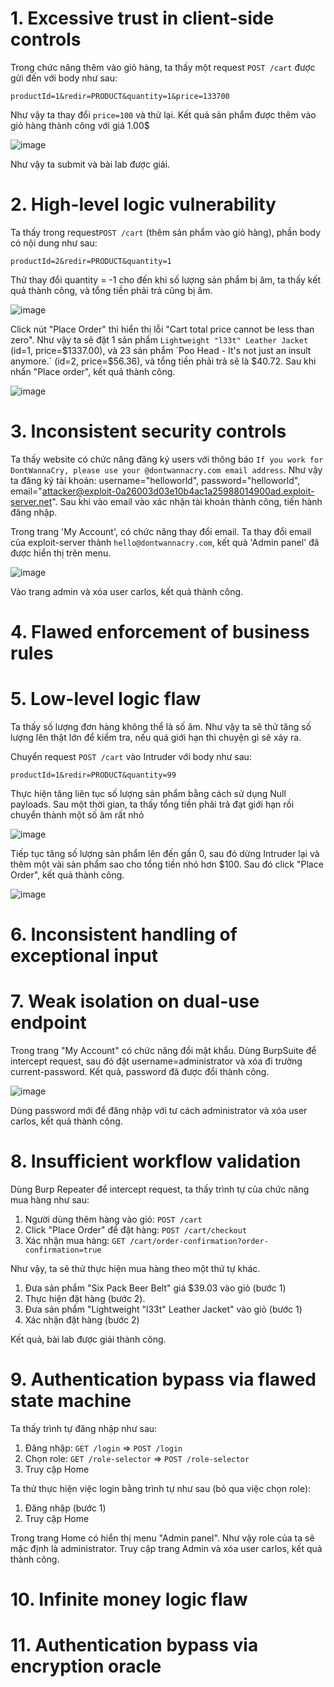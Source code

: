 # 1. Excessive trust in client-side controls
Trong chức năng thêm vào giỏ hàng, ta thấy một request `POST /cart` được gửi đến với body như sau:
```
productId=1&redir=PRODUCT&quantity=1&price=133700
```
Như vậy ta thay đổi `price=100` và thử lại. Kết quả sản phẩm được thêm vào giỏ hàng thành công với giá 1.00$

![image](https://user-images.githubusercontent.com/103978452/204499779-41b815cd-8cf4-4d28-9231-4c08a9748e56.png)

Như vậy ta submit và bài lab được giải.

# 2. High-level logic vulnerability
Ta thấy trong request`POST /cart` (thêm sản phẩm vào giỏ hàng), phần body có nội dung như sau:
```
productId=2&redir=PRODUCT&quantity=1
```
Thử thay đổi quantity = -1 cho đến khi số lượng sản phẩm bị âm, ta thấy kết quả thành công, và tổng tiền phải trả cũng bị âm. 

![image](https://user-images.githubusercontent.com/103978452/204502427-86970535-f625-4a1b-a960-e5735101c9d4.png)

Click nút "Place Order" thì hiển thị lỗi "Cart total price cannot be less than zero". Như vậy ta sẽ đặt 1 sản phẩm `Lightweight "l33t" Leather Jacket` (id=1, price=$1337.00), và 23 sản phẩm `Poo Head - It's not just an insult anymore.` (id=2, price=$56.36), và tổng tiền phải trả sẽ là $40.72. Sau khi nhấn "Place order", kết quả thành công.

![image](https://user-images.githubusercontent.com/103978452/204930394-c5b88c45-efaf-4396-8a0c-cc6344f4bc01.png)

# 3. Inconsistent security controls
Ta thấy website có chức năng đăng ký users với thông báo `If you work for DontWannaCry, please use your @dontwannacry.com email address`. Như vậy ta đăng ký tài khoản: username="helloworld", password="helloworld", email="attacker@exploit-0a26003d03e10b4ac1a25988014900ad.exploit-server.net". Sau khi vào email vào xác nhận tài khoản thành công, tiến hành đăng nhập.

Trong trang 'My Account', có chức năng thay đổi email. Ta thay đổi email của exploit-server thành `hello@dontwannacry.com`, kết quả 'Admin panel' đã được hiển thị trên menu.

![image](https://user-images.githubusercontent.com/103978452/204931324-edfef2ea-ab7f-453a-9a64-2e33133cadb0.png)

Vào trang admin và xóa user carlos, kết quả thành công.

# 4. Flawed enforcement of business rules

# 5. Low-level logic flaw
Ta thấy số lượng đơn hàng không thể là số âm. Như vậy ta sẽ thử tăng số lượng lên thật lớn để kiểm tra, nếu quá giới hạn thì chuyện gì sẽ xảy ra.

Chuyển request `POST /cart` vào Intruder với body như sau:
```
productId=1&redir=PRODUCT&quantity=99
```
Thực hiện tăng liên tục số lượng sản phẩm bằng cách sử dụng Null payloads. Sau một thời gian, ta thấy tổng tiền phải trả đạt giới hạn rồi chuyển thành một số âm rất nhỏ

![image](https://user-images.githubusercontent.com/103978452/205054446-7461976a-46b3-47a8-a63d-7da78ef2d147.png)

Tiếp tục tăng số lượng sản phẩm lên đến gần 0, sau đó dừng Intruder lại và thêm một vài sản phẩm sao cho tổng tiền nhỏ hơn $100. Sau đó click "Place Order", kết quả thành công.

![image](https://user-images.githubusercontent.com/103978452/205059962-30f8a882-2eb2-4458-af4f-2e8ce1a9926e.png)

# 6. Inconsistent handling of exceptional input

# 7. Weak isolation on dual-use endpoint
Trong trang "My Account" có chức năng đổi mật khẩu. Dùng BurpSuite để intercept request, sau đó đặt username=administrator và xóa đi trường current-password. Kết quả, password đã được đổi thành công.

![image](https://user-images.githubusercontent.com/103978452/204959770-a011f04b-0588-4aa2-ae2d-887f885781ac.png)

Dùng password mới để đăng nhập với tư cách administrator và xóa user carlos, kết quả thành công.

# 8. Insufficient workflow validation
Dùng Burp Repeater để intercept request, ta thấy trình tự của chức năng mua hàng như sau:
1) Người dùng thêm hàng vào giỏ: `POST /cart`
2) Click "Place Order" để đặt hàng: `POST /cart/checkout`
3) Xác nhận mua hàng: `GET /cart/order-confirmation?order-confirmation=true`

Như vậy, ta sẽ thử thực hiện mua hàng theo một thứ tự khác. 
1) Đưa sản phẩm "Six Pack Beer Belt" giá $39.03 vào giỏ (bước 1)
2) Thực hiện đặt hàng (bước 2).
3) Đưa sản phẩm "Lightweight "l33t" Leather Jacket" vào giỏ (bước 1)
4) Xác nhận đặt hàng (bước 2)

Kết quả, bài lab được giải thành công.

# 9. Authentication bypass via flawed state machine
Ta thấy trình tự đăng nhập như sau:
1) Đăng nhập: `GET /login` => `POST /login`
2) Chọn role: `GET /role-selector` => `POST /role-selector`
3) Truy cập Home

Ta thử thực hiện việc login bằng trình tự như sau (bỏ qua việc chọn role):
1) Đăng nhập (bước 1)
2) Truy cập Home

Trong trang Home có hiển thị menu "Admin panel". Như vậy role của ta sẽ mặc định là administrator. Truy cập trang Admin và xóa user carlos, kết quả thành công.

# 10. Infinite money logic flaw

# 11. Authentication bypass via encryption oracle
